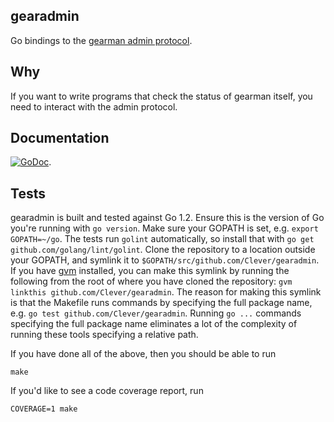 ## gearadmin

Go bindings to the [gearman admin protocol](http://gearman.info/protocol/text.html).

## Why

If you want to write programs that check the status of gearman itself, you need to interact with the admin protocol.

## Documentation

[![GoDoc](https://godoc.org/github.com/Clever/gearadmin?status.png)](https://godoc.org/github.com/Clever/gearadmin).

## Tests

gearadmin is built and tested against Go 1.2.
Ensure this is the version of Go you're running with `go version`.
Make sure your GOPATH is set, e.g. `export GOPATH=~/go`.
The tests run `golint` automatically, so install that with `go get github.com/golang/lint/golint`.
Clone the repository to a location outside your GOPATH, and symlink it to `$GOPATH/src/github.com/Clever/gearadmin`.
If you have [gvm](https://github.com/moovweb/gvm) installed, you can make this symlink by running the following from the root of where you have cloned the repository: `gvm linkthis github.com/Clever/gearadmin`.
The reason for making this symlink is that the Makefile runs commands by specifying the full package name, e.g. `go test github.com/Clever/gearadmin`.
Running `go ...` commands specifying the full package name eliminates a lot of the complexity of running these tools specifying a relative path.

If you have done all of the above, then you should be able to run

```
make
```

If you'd like to see a code coverage report, run

```
COVERAGE=1 make
```
